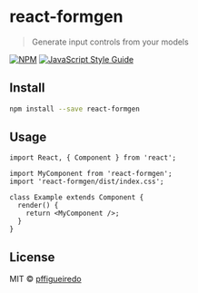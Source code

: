# react-formgen

> Generate input controls from your models

[![NPM](https://img.shields.io/npm/v/react-formgen.svg)](https://www.npmjs.com/package/react-formgen) [![JavaScript Style Guide](https://img.shields.io/badge/code_style-standard-brightgreen.svg)](https://standardjs.com)

## Install

```bash
npm install --save react-formgen
```

## Usage

```tsx
import React, { Component } from 'react';

import MyComponent from 'react-formgen';
import 'react-formgen/dist/index.css';

class Example extends Component {
  render() {
    return <MyComponent />;
  }
}
```

## License

MIT © [pffigueiredo](https://github.com/pffigueiredo)
